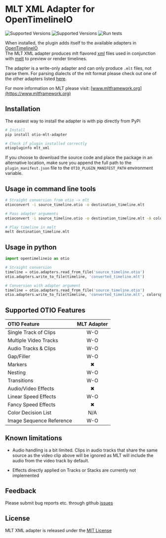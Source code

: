 # MLT XML Adapter for OpenTimelineIO 

![Supported Versions](https://img.shields.io/badge/OpenTimelineIO-0.12.1%2C%200.13.0-green.svg)
![Supported Versions](https://img.shields.io/badge/python-2.7%2C%203.7%2C%203.8-blue.svg)
![Run tests](https://github.com/apetrynet/otio-mlt-adapter/workflows/Run%20tests/badge.svg?branch=main&event=push)

When installed, the plugin adds itself to the available adapters in 
[OpenTimelineIO](http://opentimeline.io/) <br>
The MLT XML adapter produces mlt flavored [xml](https://www.mltframework.org/docs/mltxml/) 
files used in conjunction with [melt](https://www.mltframework.org/docs/melt/) 
to preview or render timelines.

The adapter is a write-only adapter and can only produce `.mlt` files, 
not parse them. For parsing dialects of the mlt format please check out one 
of the other adapters listed [here](https://github.com/PixarAnimationStudios/OpenTimelineIO/wiki/Tools-and-Projects-Using-OpenTimelineIO).

For more information on MLT please visit: [www.mltframework.org](https://www.mltframework.org)


## Installation

The easiest way to install the adapter is with pip directly from PyPi
```bash
# Install
pip install otio-mlt-adapter

# Check if plugin installed correctly
otiopluginfo mlt_xml
```
If you choose to download the source code and place the package in an alternative 
location, make sure you append the full path to the `plugin_manifest.json` file 
to the `OTIO_PLUGIN_MANIFEST_PATH` environment variable. 


## Usage in command line tools

```bash
# Straight conversion from otio -> mlt
otioconvert -i source_timeline.otio -o destination_timeline.mlt

# Pass adapter arguments
otioconvert -i source_timeline.otio -o destination_timeline.mlt -A colorspace=709

# Play timeline in melt
melt destination_timeline.mlt
```


## Usage in python

```python
import opentimelineio as otio

# Straight conversion
timeline = otio.adapters.read_from_file('source_timeline.otio')
otio.adapters.write_to_file(timeline, 'converted_timeline.mlt')

# Conversion with adapter argument
timeline = otio.adapters.read_from_file('source_timeline.otio')
otio.adapters.write_to_file(timeline, 'converted_timeline.mlt', colorspace=709)
```


## Supported OTIO Features

| OTIO Feature            | MLT Adapter |
| :---------------------- | :---------: |
|Single Track of Clips    | W-O         |
|Multiple Video Tracks    | W-O         |
|Audio Tracks & Clips     | W-O         |
|Gap/Filler               | W-O         |
|Markers                  |  ✖          |
|Nesting                  | W-O         |
|Transitions              | W-O         |
|Audio/Video Effects      |  ✖          |
|Linear Speed Effects     | W-O         |
|Fancy Speed Effects      |  ✖          |
|Color Decision List      | N/A         |
|Image Sequence Reference | W-O         |


## Known limitations
* Audio handling is a bit limited. Clips in audio tracks that share the same 
  source as the video clip above will be ignored as MLT will include the audio 
  from the video track by default.

* Effects directly applied on Tracks or Stacks are currently not implemented


## Feedback
Please submit bug reports etc. through github [issues](https://github.com/apetrynet/otio-mlt-adapter/issues)


## License
MLT XML adapter is released under the [MIT License](https://github.com/apetrynet/otio-mlt-adapter/blob/main/LICENSE.txt)
